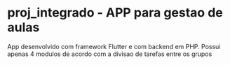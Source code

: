 # proj_integrado - APP para gestao de aulas

App desenvolvido com framework Flutter e com backend em PHP.
Possui apenas 4 modulos de acordo com a divisao de tarefas entre os grupos
